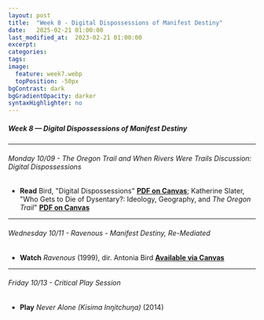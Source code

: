 ```yaml
---
layout: post
title:  "Week 8 - Digital Dispossessions of Manifest Destiny"
date:   2025-02-21 01:00:00
last_modified_at:  2023-02-21 01:00:00
excerpt: 
categories: 
tags: 
image:
  feature: week7.webp
  topPosition: -50px
bgContrast: dark
bgGradientOpacity: darker
syntaxHighlighter: no
---
```

##### **Week 8 — Digital Dispossessions of Manifest Destiny**

---

###### Monday 10/09 - *The Oregon Trail* and *When Rivers Were Trails* Discussion: Digital Dispossessions

- **Read** Bird, "Digital Dispossessions" [**PDF on Canvas**](https://uncch.instructure.com/courses/33866/files/folder/Readings?preview=4600659); Katherine Slater, "Who Gets to Die of Dysentary?: Ideology, Geography, and *The Oregon Trail*" [**PDF on Canvas**](https://uncch.instructure.com/courses/33866/files/folder/Readings?preview=4600661)

---

###### Wednesday 10/11 - *Ravenous* - Manifest Destiny, Re-Mediated

- **Watch** *Ravenous* (1999), dir. Antonia Bird [**Available via Canvas**](https://uncch.instructure.com/courses/33866/discussion_topics/230654)

---

###### Friday 10/13 - Critical Play Session

- **Play** *Never Alone (Kisima Inŋitchuŋa)* (2014) 




